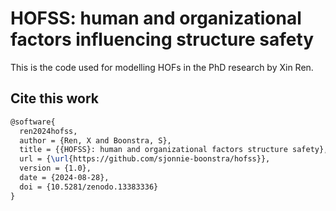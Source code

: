 # HOFSS: human and organizational factors influencing structure safety
This is the code used for modelling HOFs in the PhD research by Xin Ren.


## Cite this work
```Latex
@software{
  ren2024hofss,
  author = {Ren, X and Boonstra, S},
  title = {{HOFSS}: human and organizational factors structure safety},
  url = {\url{https://github.com/sjonnie-boonstra/hofss}},
  version = {1.0},
  date = {2024-08-28},
  doi = {10.5281/zenodo.13383336}
}
```